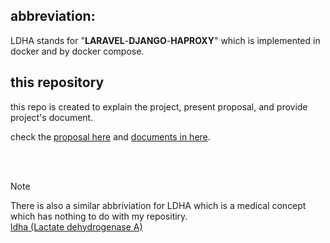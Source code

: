 ## abbreviation:
LDHA stands for "**LARAVEL**-**DJANGO**-**HAPROXY**" which is implemented in docker and by docker compose.

## this repository
this repo is created to explain the project, present proposal, and provide project's document.

check the [proposal here](https://github.com/Parsa-19/LDHA-explained/tree/main/proposal) and [documents in here](https://github.com/Parsa-19/LDHA-explained/tree/main/documnets).

<br>
<br>

> [!NOTE]
> There is also a similar abbriviation for LDHA which is a medical concept which has nothing to do with my repositiry. <br> [ldha (Lactate dehydrogenase A)](https://en.wikipedia.org/wiki/Lactate_dehydrogenase_A)
